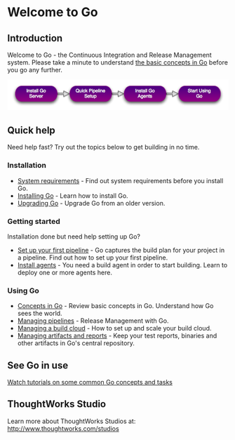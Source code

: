 # Welcome to Go

## Introduction

Welcome to Go - the Continuous Integration and Release Management system. Please take a minute to understand [the basic concepts in Go](concepts_in_go.md) before you go any further.

![Start using Go](../resources/images/welcome.png)

## Quick help

Need help fast? Try out the topics below to get building in no time.

### Installation

-   [System requirements](../installation/system_requirements.md) - Find out system requirements before you install Go.
-   [Installing Go](../installation/installing_go_server.md) - Learn how to install Go.
-   [Upgrading Go](../installation/upgrading_go.md) - Upgrade Go from an older version.

### Getting started

Installation done but need help setting up Go?

-   [Set up your first pipeline](../configuration/quick_pipeline_setup.md) - Go captures the build plan for your project in a pipeline. Find out how to set up your first pipeline.
-   [Install agents](../installation/installing_go_agent.md) - You need a build agent in order to start building. Learn to deploy one or more agents here.

### Using Go

-   [Concepts in Go](../introduction/concepts_in_go.md) - Review basic concepts in Go. Understand how Go sees the world.
-   [Managing pipelines](../configuration/managing_pipelines.md) - Release Management with Go.
-   [Managing a build cloud](../configuration/managing_a_build_cloud.md) - How to set up and scale your build cloud.
-   [Managing artifacts and reports](../configuration/managing_artifacts_and_reports.md) - Keep your test reports, binaries and other artifacts in Go's central repository.

## See Go in use

[Watch tutorials on some common Go concepts and tasks](http://www.thoughtworks.com/products/go-continuous-delivery/resources)

## ThoughtWorks Studio

Learn more about ThoughtWorks Studios at: <http://www.thoughtworks.com/studios>
